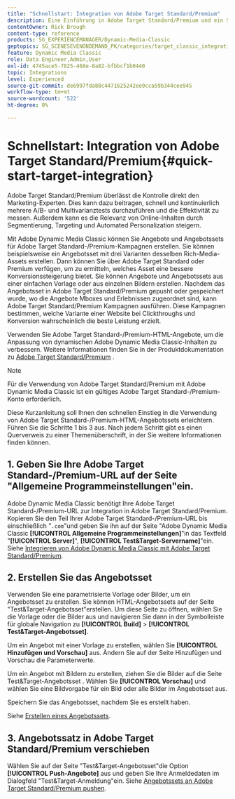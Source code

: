 ```yaml
---
title: "Schnellstart: Integration von Adobe Target Standard/Premium"
description: Eine Einführung in Adobe Target Standard/Premium und ein Schnellstart für den schnellen Einstieg in die Adobe Target Standard/Premium-Integrationstechniken in Adobe Dynamic Media Classic.
contentOwner: Rick Brough
content-type: reference
products: SG_EXPERIENCEMANAGER/Dynamic-Media-Classic
geptopics: SG_SCENESEVENONDEMAND_PK/categories/target_classic_integration
feature: Dynamic Media Classic
role: Data Engineer,Admin,User
exl-id: 4745ace5-7825-468e-8a82-bfbbcf1b0440
topic: Integrations
level: Experienced
source-git-commit: de6997fda88c4471625242ee9cca59b344cee945
workflow-type: tm+mt
source-wordcount: '522'
ht-degree: 0%

---
```


# Schnellstart: Integration von Adobe Target Standard/Premium{#quick-start-target-integration}

Adobe Target Standard/Premium überlässt die Kontrolle direkt den Marketing-Experten. Dies kann dazu beitragen, schnell und kontinuierlich mehrere A/B- und Multivarianztests durchzuführen und die Effektivität zu messen. Außerdem kann es die Relevanz von Online-Inhalten durch Segmentierung, Targeting und Automated Personalization steigern.

Mit Adobe Dynamic Media Classic können Sie Angebote und Angebotssets für Adobe Target Standard-/Premium-Kampagnen erstellen. Sie können beispielsweise ein Angebotsset mit drei Varianten desselben Rich-Media-Assets erstellen. Dann können Sie über Adobe Target Standard oder Premium verfügen, um zu ermitteln, welches Asset eine bessere Konversionssteigerung bietet. Sie können Angebote und Angebotssets aus einer einfachen Vorlage oder aus einzelnen Bildern erstellen. Nachdem das Angebotsset in Adobe Target Standard/Premium gepusht oder gespeichert wurde, wo die Angebote Mboxes und Erlebnissen zugeordnet sind, kann Adobe Target Standard/Premium Kampagnen ausführen. Diese Kampagnen bestimmen, welche Variante einer Website bei Clickthroughs und Konversion wahrscheinlich die beste Leistung erzielt.

Verwenden Sie Adobe Target Standard-/Premium-HTML-Angebote, um die Anpassung von dynamischen Adobe Dynamic Media Classic-Inhalten zu verbessern. Weitere Informationen finden Sie in der Produktdokumentation zu [Adobe Target Standard/Premium](https://experienceleague.adobe.com/en/docs/target) .

>[!NOTE]
>
>Für die Verwendung von Adobe Target Standard/Premium mit Adobe Dynamic Media Classic ist ein gültiges Adobe Target Standard-/Premium-Konto erforderlich.

Diese Kurzanleitung soll Ihnen den schnellen Einstieg in die Verwendung von Adobe Target Standard-/Premium-HTML-Angebotssets erleichtern. Führen Sie die Schritte 1 bis 3 aus. Nach jedem Schritt gibt es einen Querverweis zu einer Themenüberschrift, in der Sie weitere Informationen finden können.

## 1. Geben Sie Ihre Adobe Target Standard-/Premium-URL auf der Seite &quot;Allgemeine Programmeinstellungen&quot;ein.

Adobe Dynamic Media Classic benötigt Ihre Adobe Target Standard-/Premium-URL zur Integration in Adobe Target Standard/Premium. Kopieren Sie den Teil Ihrer Adobe Target Standard-/Premium-URL bis einschließlich &quot;`.com`&quot;und geben Sie ihn auf der Seite &quot;Adobe Dynamic Media Classic **[!UICONTROL Allgemeine Programmeinstellungen]**&quot;in das Textfeld &quot;**[!UICONTROL Server]**&quot;, **[!UICONTROL Test&amp;Target-Servername]**&quot;ein. Siehe [Integrieren von Adobe Dynamic Media Classic mit Adobe Target Standard/Premium](integrating-dmc-with-target.md#integrating-dmc-with-target).

## 2. Erstellen Sie das Angebotsset

Verwenden Sie eine parametrisierte Vorlage oder Bilder, um ein Angebotsset zu erstellen. Sie können HTML-Angebotssets auf der Seite &quot;Test&amp;Target-Angebotsset&quot;erstellen. Um diese Seite zu öffnen, wählen Sie die Vorlage oder die Bilder aus und navigieren Sie dann in der Symbolleiste für globale Navigation zu **[!UICONTROL Build]** > **[!UICONTROL Test&amp;Target-Angebotsset]**.

Um ein Angebot mit einer Vorlage zu erstellen, wählen Sie **[!UICONTROL Hinzufügen und Vorschau]** aus. Ändern Sie auf der Seite Hinzufügen und Vorschau die Parameterwerte.

Um ein Angebot mit Bildern zu erstellen, ziehen Sie die Bilder auf die Seite Test&amp;Target-Angebotsset . Wählen Sie **[!UICONTROL Vorschau]** und wählen Sie eine Bildvorgabe für ein Bild oder alle Bilder im Angebotsset aus.

Speichern Sie das Angebotsset, nachdem Sie es erstellt haben.

Siehe [Erstellen eines Angebotssets](creating-offer-set.md#creating_an_offer_set).

## 3. Angebotssatz in Adobe Target Standard/Premium verschieben

Wählen Sie auf der Seite &quot;Test&amp;Target-Angebotsset&quot;die Option **[!UICONTROL Push-Angebote]** aus und geben Sie Ihre Anmeldedaten im Dialogfeld &quot;Test&amp;Target-Anmeldung&quot;ein. Siehe [Angebotssets an Adobe Target Standard/Premium pushen](pushing-offer-sets-target.md#pushing_offer_sets_to_target).
